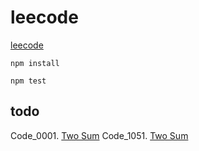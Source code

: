 # leecode

[leecode](https://leetcode.com)


```shell
npm install
```



```shell
npm test
```

## todo

Code_0001. [Two Sum](https://leetcode.com/problems/two-sum/)
Code_1051. [Two Sum](https://leetcode.com/problems/height-checker/)